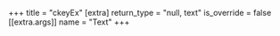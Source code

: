 +++
title = "ckeyEx"
[extra]
return_type = "null, text"
is_override = false
[[extra.args]]
name = "Text"
+++